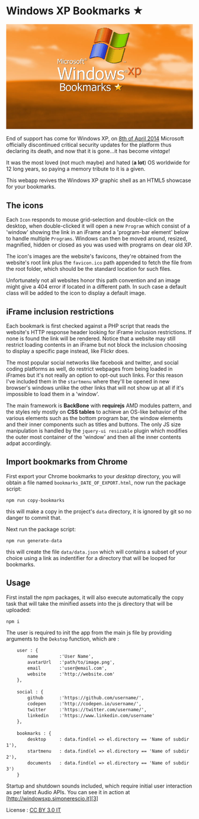 # Windows XP Bookmarks ★ #

![enter image description here][1]

End of support has come for Windows XP, on [8th of April 2014][2] Microsoft officially discontinued critical security updates for the platform thus declaring its death, and now that it is gone...it has become *vintage*!

It was the most loved (not much maybe) and hated (**a lot**) OS worldwide for 12 long years, so paying a memory tribute to it is a given.

This webapp revives the Windows XP graphic shell as an HTML5 showcase for your bookmarks.

## The icons ##

Each `Icon` responds to mouse grid-selection and double-click on the desktop, when double-clicked it will open a new `Program` which consist of a 'window' showing the link in an iFrame and a 'program-bar element' below to handle multiple `Programs`.
Windows can then be moved around, resized, magnified, hidden or closed as you was used with programs on dear old XP.

The icon's images are the website's favicons, they're obtained from the website's root link plus the `favicon.ico` path appended to fetch the file from the root folder, which should be the standard location for such files.

Unfortunately not all websites honor this path convention and an image might give a 404 error if located in a different path.
In such case a default class will be added to the icon to display a default image.

## iFrame inclusion restrictions ##

Each bookmark is first checked against a PHP script that reads the website's HTTP response header looking for iFrame inclusion restrictions. If none is found the link will be rendered.
Notice that a website may still restrict loading contents in an iFrame but not block the inclusion choosing to display a specific page instead, like Flickr does.

The most popular social networks like facebook and twitter, and social coding platforms as well, do restrict webpages from being loaded in iFrames but it's not really an option to opt-out such links.
For this reason I've included them in the `startmenu` where they'll be opened in new browser's windows unlike the other links that will not show up at all if it's impossible to load them in a 'window'.

The main framework is **BackBone** with **requirejs** AMD modules pattern, and the styles rely mostly on **CSS tables** to achieve an OS-like behavior of the various elements such as the bottom program bar, the window elements and their inner components such as titles and buttons.
The only JS size manipulation is handled by the `jquery-ui resizable` plugin which modifies the outer most container of the 'window' and then all the inner contents adpat accordingly.

## Import bookmarks from Chrome ##

First export your Chrome bookmarks to your *desktop* directory, you will obtain a file named `bookmarks_DATE_OF_EXPORT.html`, now run the package script:

    npm run copy-bookmarks

this will make a copy in the project's `data` directory, it is ignored by git so no danger to commit that.

Next run the package script:

    npm run generate-data

this will create the file `data/data.json` which will contains a subset of your choice using a link as indentifier for a directory that will be looped for bookmarks.

## Usage ##

First install the npm packages, it will also execute automatically the copy task that will take the minified assets into the js directory that will be uploaded:

    npm i

The user is required to init the app from the main js file by providing arguments to the `Dekstop` function, which are :

        user : {
            name        :'User Name',
            avatarUrl   :'path/to/image.png',
            email       :'user@email.com',
            website     :'http://website.com'
        },

        social : {
            github      :'https://github.com/username/',
            codepen     :'http://codepen.io/username/',
            twitter     :'https://twitter.com/username/',
            linkedin    :'https://www.linkedin.com/username'
        },

        bookmarks : {
            desktop     : data.find(el => el.directory == 'Name of subdir 1'),
            startmenu   : data.find(el => el.directory == 'Name of subdir 2'),
            documents   : data.find(el => el.directory == 'Name of subdir 3')
        }

Startup and shutdown sounds included, which require initial user interaction as per latest Audio APIs.
You can see it in action at [http://windowsxp.simonerescio.it][3]

License : [CC BY 3.0 IT][4]

  [1]: https://raw.githubusercontent.com/srescio/windowsxp-bookmarks/master/img/windowsxp-bookmarks.jpg
  [2]: http://www.microsoft.com/en-us/windows/business/retiring-xp.aspx
  [3]: http://windowsxp.simonerescio.it
  [4]: http://creativecommons.org/licenses/by/3.0/it/deed.en
  